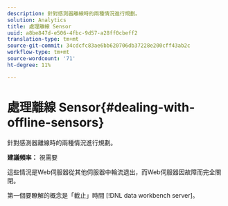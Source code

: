 ```yaml
---
description: 針對感測器離線時的兩種情況進行規劃。
solution: Analytics
title: 處理離線 Sensor
uuid: a8be847d-e506-4fbc-9d57-a28ff0cbeff2
translation-type: tm+mt
source-git-commit: 34cdcfc83ae6bb620706db37228e200cff43ab2c
workflow-type: tm+mt
source-wordcount: '71'
ht-degree: 11%

---
```



# 處理離線 Sensor{#dealing-with-offline-sensors}

針對感測器離線時的兩種情況進行規劃。

**建議頻率：** 視需要

這些情況是Web伺服器從其他伺服器中輪流退出，而Web伺服器因故障而完全關閉。

第一個要瞭解的概念是「截止」時間 [!DNL data workbench server]。
